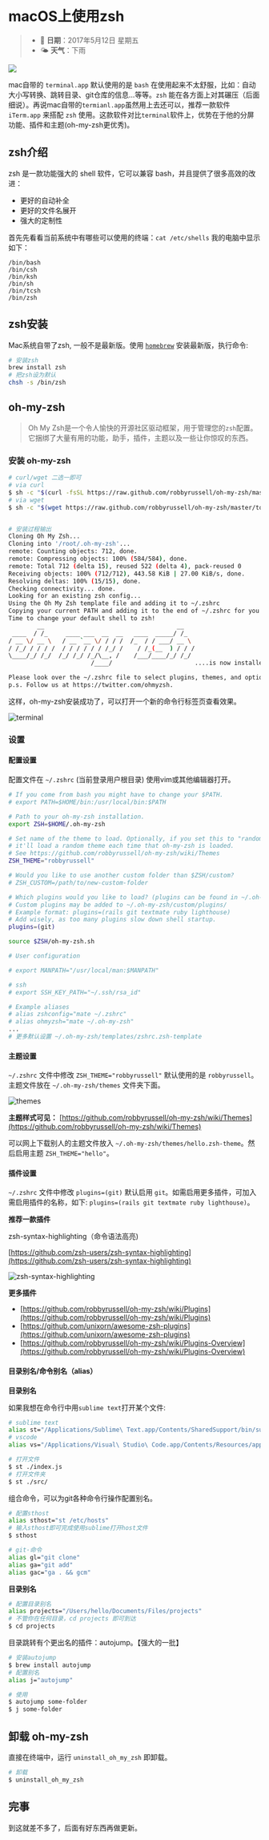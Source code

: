 # macOS上使用zsh

> * 📅 **日期**：2017年5月12日 星期五
> * 🌤 **天气**：下雨

![](/assets/image%20%287%29.png)

mac自带的 `terminal.app` 默认使用的是 `bash` 在使用起来不太舒服，比如：自动大小写转换、跳转目录、git仓库的信息...等等。`zsh` 能在各方面上对其碾压（后面细说）。再说mac自带的`termianl.app`虽然用上去还可以，推荐一款软件`iTerm.app` 来搭配 `zsh` 使用。这款软件对比`terminal`软件上，优势在于他的分屏功能、插件和主题\(oh-my-zsh更优秀\)。

## zsh介绍

zsh 是一款功能强大的 shell 软件，它可以兼容 bash，并且提供了很多高效的改进：

* 更好的自动补全
* 更好的文件名展开
* 强大的定制性

首先先看看当前系统中有哪些可以使用的终端：`cat /etc/shells` 我的电脑中显示如下：

```text
/bin/bash
/bin/csh
/bin/ksh
/bin/sh
/bin/tcsh
/bin/zsh
```

## zsh安装

Mac系统自带了zsh, 一般不是最新版。使用 [`homebrew`](https://brew.sh/) 安装最新版，执行命令:

```bash
# 安装zsh
brew install zsh
# 把zsh设为默认
chsh -s /bin/zsh
```

## oh-my-zsh

> Oh My Zsh是一个令人愉快的开源社区驱动框架，用于管理您的`zsh`配置。它捆绑了大量有用的功能，助手，插件，主题以及一些让你惊叹的东西。

### 安装 oh-my-zsh

```bash
# curl/wget 二选一即可
# via curl
$ sh -c "$(curl -fsSL https://raw.github.com/robbyrussell/oh-my-zsh/master/tools/install.sh)"
# via wget
$ sh -c "$(wget https://raw.github.com/robbyrussell/oh-my-zsh/master/tools/install.sh -O -)"


# 安装过程输出
Cloning Oh My Zsh...
Cloning into '/root/.oh-my-zsh'...
remote: Counting objects: 712, done.
remote: Compressing objects: 100% (584/584), done.
remote: Total 712 (delta 15), reused 522 (delta 4), pack-reused 0
Receiving objects: 100% (712/712), 443.58 KiB | 27.00 KiB/s, done.
Resolving deltas: 100% (15/15), done.
Checking connectivity... done.
Looking for an existing zsh config...
Using the Oh My Zsh template file and adding it to ~/.zshrc
Copying your current PATH and adding it to the end of ~/.zshrc for you.
Time to change your default shell to zsh!
        __                                     __
 ____  / /_     ____ ___  __  __   ____  _____/ /_
/ __ \/ __ \   / __ `__ \/ / / /  /_  / / ___/ __ \
/ /_/ / / / /  / / / / / / /_/ /    / /_(__  ) / / /
\____/_/ /_/  /_/ /_/ /_/\__, /    /___/____/_/ /_/
                       /____/                       ....is now installed!

Please look over the ~/.zshrc file to select plugins, themes, and options.
p.s. Follow us at https://twitter.com/ohmyzsh.
```

这样，oh-my-zsh安装成功了，可以打开一个新的命令行标签页查看效果。

![terminal](http://ww1.sinaimg.cn/large/708e7d29gy1fss1i8rtk3j20ln0fmt95)

### 设置

#### 配置设置

配置文件在 `~/.zshrc` \(当前登录用户根目录\) 使用vim或其他编辑器打开。

```bash
# If you come from bash you might have to change your $PATH.
# export PATH=$HOME/bin:/usr/local/bin:$PATH

# Path to your oh-my-zsh installation.
export ZSH=$HOME/.oh-my-zsh

# Set name of the theme to load. Optionally, if you set this to "random"
# it'll load a random theme each time that oh-my-zsh is loaded.
# See https://github.com/robbyrussell/oh-my-zsh/wiki/Themes
ZSH_THEME="robbyrussell"

# Would you like to use another custom folder than $ZSH/custom?
# ZSH_CUSTOM=/path/to/new-custom-folder

# Which plugins would you like to load? (plugins can be found in ~/.oh-my-zsh/plugins/*)
# Custom plugins may be added to ~/.oh-my-zsh/custom/plugins/
# Example format: plugins=(rails git textmate ruby lighthouse)
# Add wisely, as too many plugins slow down shell startup.
plugins=(git)

source $ZSH/oh-my-zsh.sh

# User configuration

# export MANPATH="/usr/local/man:$MANPATH"

# ssh
# export SSH_KEY_PATH="~/.ssh/rsa_id"

# Example aliases
# alias zshconfig="mate ~/.zshrc"
# alias ohmyzsh="mate ~/.oh-my-zsh"
...
# 更多默认设置 ~/.oh-my-zsh/templates/zshrc.zsh-template
```

#### 主题设置

`~/.zshrc` 文件中修改 `ZSH_THEME="robbyrussell"` 默认使用的是 `robbyrussell`。主题文件放在 `~/.oh-my-zsh/themes` 文件夹下面。

![themes](http://ww1.sinaimg.cn/large/708e7d29gy1fss1pkujf4j20ln0ei40q)

**主题样式可见：** [https://github.com/robbyrussell/oh-my-zsh/wiki/Themes](https://github.com/robbyrussell/oh-my-zsh/wiki/Themes)

可以网上下载别人的主题文件放入 `~/.oh-my-zsh/themes/hello.zsh-theme`。然后启用主题 `ZSH_THEME="hello"`。

#### 插件设置

`~/.zshrc` 文件中修改 `plugins=(git)` 默认启用 `git`。如需启用更多插件，可加入需启用插件的名称，如下: `plugins=(rails git textmate ruby lighthouse)`。

**推荐一款插件**

zsh-syntax-highlighting（命令语法高亮\)

[https://github.com/zsh-users/zsh-syntax-highlighting](https://github.com/zsh-users/zsh-syntax-highlighting)

![zsh-syntax-highlighting](http://ww1.sinaimg.cn/large/708e7d29gy1fss217akkkj20ln08edg9)

**更多插件**

* [https://github.com/robbyrussell/oh-my-zsh/wiki/Plugins](https://github.com/robbyrussell/oh-my-zsh/wiki/Plugins)
* [https://github.com/unixorn/awesome-zsh-plugins](https://github.com/unixorn/awesome-zsh-plugins)
* [https://github.com/robbyrussell/oh-my-zsh/wiki/Plugins-Overview](https://github.com/robbyrussell/oh-my-zsh/wiki/Plugins-Overview)

#### 目录别名/命令别名（alias）

**目录别名**

如果我想在命令行中用`sublime text`打开某个文件:

```bash
# sublime text
alias st="/Applications/Sublime\ Text.app/Contents/SharedSupport/bin/subl"
# vscode
alias vs="/Applications/Visual\ Studio\ Code.app/Contents/Resources/app/bin/code"

# 打开文件
$ st ./index.js
# 打开文件夹
$ st ./src/
```

组合命令，可以为git各种命令行操作配置别名。

```bash
# 配置sthost
alias sthost="st /etc/hosts"
# 输入sthost即可完成使用sublime打开host文件
$ sthost

# git·命令
alias gl="git clone"
alias ga="git add"
alias gac="ga . && gcm"
```

**目录别名**

```bash
# 配置目录别名
alias projects="/Users/hello/Documents/Files/projects"
# 不管你在任何目录，cd projects 即可到达
$ cd projects
```

目录跳转有个更出名的插件：autojump。【强大的一批】

```bash
# 安装autojump
$ brew install autojump
# 配置别名
alias j="autojump"

# 使用
$ autojump some-folder
$ j some-folder
```

## 卸载 oh-my-zsh

直接在终端中，运行 `uninstall_oh_my_zsh` 即卸载。

```bash
# 卸载
$ uninstall_oh_my_zsh
```

## 完事

到这就差不多了，后面有好东西再做更新。

